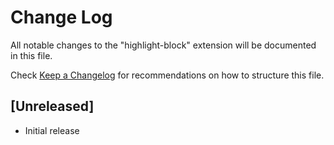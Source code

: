 # Change Log

All notable changes to the "highlight-block" extension will be documented in this file.

Check [Keep a Changelog](http://keepachangelog.com/) for recommendations on how to structure this file.

## [Unreleased]

- Initial release